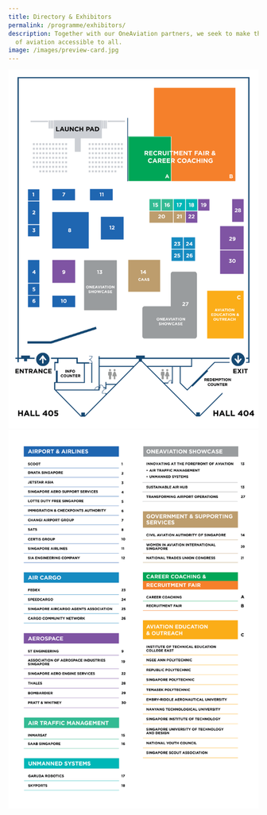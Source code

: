 ```yaml
---
title: Directory & Exhibitors
permalink: /programme/exhibitors/
description: Together with our OneAviation partners, we seek to make the world
  of aviation accessible to all.
image: /images/preview-card.jpg
---
```

![Exhibitor's Directory](/images/exhibitor-directory.png)
![Exhibitor List](/images/exhibitor-list.png)